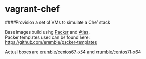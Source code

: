 vagrant-chef
==============

####Provision a set of VMs to simulate a Chef stack

Base images build using [Packer](https://packer.io/ "Packer.io") and [Atlas](https://atlas.hashicorp.com).  
Packer templates used can be found here: https://github.com/erumble/packer-templates  

Actual boxes are [erumble/centos67-x64](https://atlas.hashicorp.com/erumble/boxes/centos67-x64) and [erumble/centos71-x64](https://atlas.hashicorp.com/erumble/boxes/centos71-x64)
